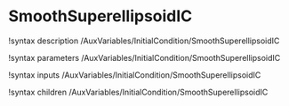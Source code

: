 <!-- MOOSE Documentation Stub: Remove this when content is added. -->

# SmoothSuperellipsoidIC
!syntax description /AuxVariables/InitialCondition/SmoothSuperellipsoidIC

!syntax parameters /AuxVariables/InitialCondition/SmoothSuperellipsoidIC

!syntax inputs /AuxVariables/InitialCondition/SmoothSuperellipsoidIC

!syntax children /AuxVariables/InitialCondition/SmoothSuperellipsoidIC
